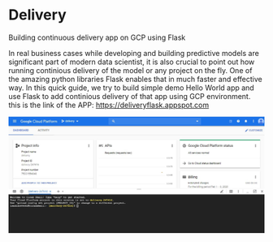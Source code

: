 # Delivery
Building continuous delivery app on GCP using Flask 

In real business cases while developing and building predictive models are significant part of modern data scientist, it is also crucial to point out how running continious delivery of the model or any project on the fly. One of the amazing python libraries Flask enables that in much faster and effective way. In this quick guide, we try to build simple demo Hello World app and use Flask to add continious delivery of that app using GCP environment. this is the link of the APP: https://deliveryflask.appspot.com

![](https://github.com/Ibrokhimsadikov/Delivery/blob/master/Setup_project.JPG)


